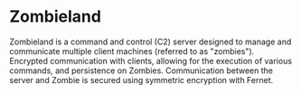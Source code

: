 # Zombieland
 Zombieland is a  command and control (C2) server designed to manage and communicate multiple client machines (referred to as "zombies"). Encrypted communication with clients, allowing for the execution of various commands,  and persistence on Zombies. Communication between the server and Zombie is secured using symmetric encryption with  Fernet.
